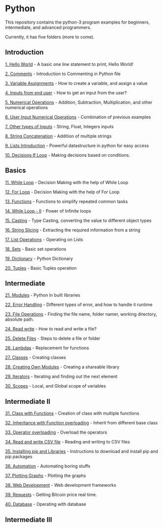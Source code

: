 # Python
This repository contains the python-3 program examples for beginners, intermediate, and advanced programmers.

Currently, it has five folders (more to come).

## Introduction

[1. Hello World](https://github.com/SiriSarah/Python/blob/main/1.%20Introduction/1.%20Hello_World.py) - A basic one line statement to print, Hello World!

[2. Comments](https://github.com/SiriSarah/Python/blob/main/1.%20Introduction/2.%20Comments.py) - Introduction to Commenting in Python file

[3. Variable Assignments](https://github.com/SiriSarah/Python/blob/main/1.%20Introduction/3.%20Variable_Assignment.py) - How to create a variable, and assign a value

[4. Inputs from end user](https://github.com/SiriSarah/Python/blob/main/1.%20Introduction/4.%20Input_from_User.py) - How to get an input from the user?

[5. Numerical Operations](https://github.com/SiriSarah/Python/blob/main/1.%20Introduction/5.%20Numerical_Operations.py) - Addition, Subtraction, Multiplication, and other numerical operations

[6. User Input Numerical Operations](https://github.com/SiriSarah/Python/blob/main/1.%20Introduction/6.%20User_Input_Numerical_Operations.py) - Combination of previous examples

[7. Other types of Inputs](https://github.com/SiriSarah/Python/blob/main/1.%20Introduction/7.%20Other_type_of_Inputs.py) - String, Float, Integers inputs

[8. String Concatenation](https://github.com/SiriSarah/Python/blob/main/1.%20Introduction/8.%20String_Concatenation.py) - Addition of multiple strings

[9. Lists Introduction](https://github.com/SiriSarah/Python/blob/main/1.%20Introduction/9.%20Lists_Introduction.py) - Powerful datastructure in python for easy access

[10. Decisions If Loop](https://github.com/SiriSarah/Python/blob/main/1.%20Introduction/10.%20Decisions_If_Loop.py) - Making decisions based on conditions.

## Basics

[11. While Loop](https://github.com/SiriSarah/Python/blob/main/2.%20Basics/11.%20While_Loop_part_1.py) - Decision Making with the help of While Loop

[12. For Loop](https://github.com/SiriSarah/Python/blob/main/2.%20Basics/12.%20For_Loop.py) - Decision Making with the help of For Loop

[13. Functions](https://github.com/SiriSarah/Python/blob/main/2.%20Basics/13.%20Functions.py) - Functions to simplify repeated common tasks

[14. While Loop - II](https://github.com/SiriSarah/Python/blob/main/2.%20Basics/14.%20While_Loop_part_2.py) - Power of Infinite loops

[15. Casting](https://github.com/SiriSarah/Python/blob/main/2.%20Basics/15.%20Casting.py) - Type Casting, converting the value to different object types

[16. String Slicing](https://github.com/SiriSarah/Python/blob/main/2.%20Basics/16.%20String_Slicing.py) - Extracting the required information from a string

[17. List Operations](https://github.com/SiriSarah/Python/blob/main/2.%20Basics/17.%20List.py) - Operating on Lists

[18. Sets](https://github.com/SiriSarah/Python/blob/main/2.%20Basics/18.%20Sets.py) - Basic set operations

[19. Dictionary](https://github.com/SiriSarah/Python/blob/main/2.%20Basics/19.%20Dictionary.py) - Python Dictionary

[20. Tuples](https://github.com/SiriSarah/Python/blob/main/2.%20Basics/20.%20Tuples.py) - Basic Tuples operation

## Intermediate

[21. Modules](https://github.com/SiriSarah/Python/blob/main/3.%20Intermediate/21.%20Modules.py) - Python In built libraries

[22. Error Handling](https://github.com/SiriSarah/Python/blob/main/3.%20Intermediate/22.%20Error_Handling.py) - Different types of error, and how to handle it runtime

[23. File Operations](https://github.com/SiriSarah/Python/blob/main/3.%20Intermediate/23.%20File_operations.py) - Finding the file name, folder namer, working directory, absolute path.

[24. Read write](https://github.com/SiriSarah/Python/blob/main/3.%20Intermediate/24.%20Read_Write.py) - How to read and write a file?

[25. Delete Files](https://github.com/SiriSarah/Python/blob/main/3.%20Intermediate/25.%20Delete_files.py) - Steps to delete a file or folder

[26. Lambdas](https://github.com/SiriSarah/Python/blob/main/3.%20Intermediate/26.%20Lambdas.py) - Replacement for functions

[27. Classes](https://github.com/SiriSarah/Python/blob/main/3.%20Intermediate/27.%20Classes.py) - Creating classes

[28. Creating Own Modules](https://github.com/SiriSarah/Python/blob/main/3.%20Intermediate/28.%20MyOwnModule.py) - Creating a shareable library

[29. Iterators](https://github.com/SiriSarah/Python/blob/main/3.%20Intermediate/29.%20Iterators.py) - Iterating and finding out the next element

[30. Scopes](https://github.com/SiriSarah/Python/blob/main/3.%20Intermediate/30.%20Scopes.py) - Local, and Global scope of variables

## Intermediate II

[31. Class with Functions](https://github.com/SiriSarah/Python/blob/main/4.%20Intermediate%20II/31.%20Class_with_functions.py) - Creation of class with multiple functions

[32. Inheritance with Function overloading](https://github.com/SiriSarah/Python/blob/main/4.%20Intermediate%20II/32.%20Inheritance.py) - Inherit from different base class

[33. Operator overloading](https://github.com/SiriSarah/Python/blob/main/4.%20Intermediate%20II/33.%20Operator_overloading.py) - Overload the operators

[34. Read and write CSV file](https://github.com/SiriSarah/Python/blob/main/4.%20Intermediate%20II/34.%20Reading_CSV.py) - Reading and writing to CSV files

[35. Installing pip and Libraries](https://github.com/SiriSarah/Python/blob/main/4.%20Intermediate%20II/35.%20Installing_Libraries.py) - Instructions to download and install pip and pip packages

[36. Automation](https://github.com/SiriSarah/Python/blob/main/4.%20Intermediate%20II/36.%20Automation.py) - Automating boring stuffs 

[37. Plotting Graphs](https://github.com/SiriSarah/Python/blob/main/4.%20Intermediate%20II/37.%20Plots.py) - Plotting the graphs

[38. Web Development](https://github.com/SiriSarah/Python/blob/main/4.%20Intermediate%20II/38.%20Flask.py) - Web development frameworks

[39. Requests](https://github.com/SiriSarah/Python/blob/main/4.%20Intermediate%20II/39.%20Requests.py) - Getting Bitcoin price real time. 

[40. Database](https://github.com/SiriSarah/Python/blob/main/4.%20Intermediate%20II/40.%20Database.py) - Operating with database 

## Intermediate III